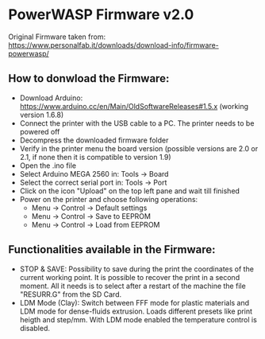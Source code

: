 # PowerWASP Firmware v2.0
Original Firmware taken from: https://www.personalfab.it/downloads/download-info/firmware-powerwasp/

## How to donwload the Firmware:
 - Download Arduino: https://www.arduino.cc/en/Main/OldSoftwareReleases#1.5.x (working version 1.6.8)
 - Connect the printer with the USB cable to a PC. The printer needs to be powered off
 - Decompress the downloaded firmware folder
 - Verify in the printer menu the board version (possible versions are 2.0 or 2.1, if none then it is compatible to version 1.9)
 - Open the .ino file
 - Select Arduino MEGA 2560 in: Tools -> Board
 - Select the correct serial port in: Tools -> Port
 - Click on the icon "Upload" on the top left pane and wait till finished
 - Power on the printer and choose following operations:
   - Menu -> Control -> Default settings
   - Menu -> Control -> Save to EEPROM
   - Menu -> Control -> Load from EEPROM

## Functionalities available in the Firmware:
 - STOP & SAVE: Possibility to save during the print the coordinates of the current working point. It is possible to recover the print in a second moment. All it needs is to select after a restart of the machine the file "RESURR.G" from the SD Card.
 - LDM Mode (Clay): Switch between FFF mode for plastic materials and LDM mode for dense-fluids extrusion. Loads different presets like print heigth and step/mm. With LDM mode enabled the temperature control is disabled.
 